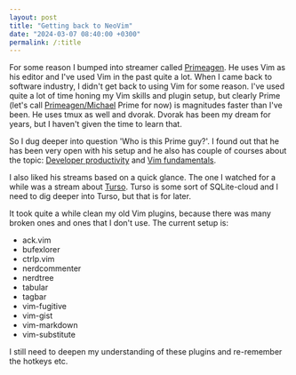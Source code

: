 ```yaml
---
layout: post
title: "Getting back to NeoVim"
date: "2024-03-07 08:40:00 +0300"
permalink: /:title
---
```


For some reason I bumped into streamer called [Primeagen](https://www.twitch.tv/theprimeagen). He uses Vim as his editor and I've used Vim in the past quite a lot. When I came back to software industry, I didn't get back to using Vim for some reason. I've used quite a lot of time honing my Vim skills and plugin setup, but clearly Prime (let's call [Primeagen/Michael](https://youtube.fandom.com/wiki/ThePrimeagen) Prime for now) is magnitudes faster than I've been. He uses tmux as well and dvorak. Dvorak has been my dream for years, but I haven't given the time to learn that.

So I dug deeper into question 'Who is this Prime guy?'. I found out that he has been very open with his setup and he also has couple of courses about the topic: [Developer productivity](https://frontendmasters.com/courses/developer-productivity) and [Vim fundamentals](https://frontendmasters.com/courses/vim-fundamentals).

I also liked his streams based on a quick glance. The one I watched for a while was a stream about [Turso](https://turso.tech/). Turso is some sort of SQLite-cloud and I need to dig deeper into Turso, but that is for later.

It took quite a while clean my old Vim plugins, because there was many broken ones and ones that I don't use. The current setup is:

* ack.vim
* bufexlorer
* ctrlp.vim
* nerdcommenter
* nerdtree
* tabular
* tagbar
* vim-fugitive
* vim-gist
* vim-markdown
* vim-substitute

I still need to deepen my understanding of these plugins and re-remember the hotkeys etc.
